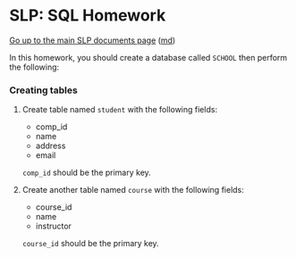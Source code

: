 SLP: SQL Homework
=======================

[Go up to the main SLP documents page](index.html) ([md](index.md))

In this homework, you should create a database called `SCHOOL` then perform the following:

### Creating tables ###


1. Create table named `student` with the following fields:
	- comp_id
	- name
	- address
	- email

	`comp_id` should be the primary key.

2. Create another table named `course` with the following fields:
	- course_id
	- name
	- instructor

	`course_id` should be the primary key.




